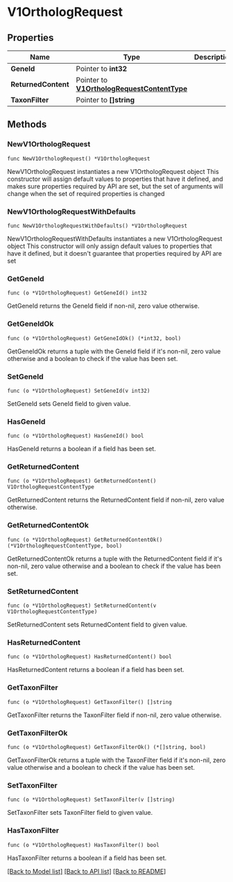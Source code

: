# V1OrthologRequest

## Properties

Name | Type | Description | Notes
------------ | ------------- | ------------- | -------------
**GeneId** | Pointer to **int32** |  | [optional] 
**ReturnedContent** | Pointer to [**V1OrthologRequestContentType**](V1OrthologRequestContentType.md) |  | [optional] [default to V1ORTHOLOGREQUESTCONTENTTYPE_COMPLETE]
**TaxonFilter** | Pointer to **[]string** |  | [optional] 

## Methods

### NewV1OrthologRequest

`func NewV1OrthologRequest() *V1OrthologRequest`

NewV1OrthologRequest instantiates a new V1OrthologRequest object
This constructor will assign default values to properties that have it defined,
and makes sure properties required by API are set, but the set of arguments
will change when the set of required properties is changed

### NewV1OrthologRequestWithDefaults

`func NewV1OrthologRequestWithDefaults() *V1OrthologRequest`

NewV1OrthologRequestWithDefaults instantiates a new V1OrthologRequest object
This constructor will only assign default values to properties that have it defined,
but it doesn't guarantee that properties required by API are set

### GetGeneId

`func (o *V1OrthologRequest) GetGeneId() int32`

GetGeneId returns the GeneId field if non-nil, zero value otherwise.

### GetGeneIdOk

`func (o *V1OrthologRequest) GetGeneIdOk() (*int32, bool)`

GetGeneIdOk returns a tuple with the GeneId field if it's non-nil, zero value otherwise
and a boolean to check if the value has been set.

### SetGeneId

`func (o *V1OrthologRequest) SetGeneId(v int32)`

SetGeneId sets GeneId field to given value.

### HasGeneId

`func (o *V1OrthologRequest) HasGeneId() bool`

HasGeneId returns a boolean if a field has been set.

### GetReturnedContent

`func (o *V1OrthologRequest) GetReturnedContent() V1OrthologRequestContentType`

GetReturnedContent returns the ReturnedContent field if non-nil, zero value otherwise.

### GetReturnedContentOk

`func (o *V1OrthologRequest) GetReturnedContentOk() (*V1OrthologRequestContentType, bool)`

GetReturnedContentOk returns a tuple with the ReturnedContent field if it's non-nil, zero value otherwise
and a boolean to check if the value has been set.

### SetReturnedContent

`func (o *V1OrthologRequest) SetReturnedContent(v V1OrthologRequestContentType)`

SetReturnedContent sets ReturnedContent field to given value.

### HasReturnedContent

`func (o *V1OrthologRequest) HasReturnedContent() bool`

HasReturnedContent returns a boolean if a field has been set.

### GetTaxonFilter

`func (o *V1OrthologRequest) GetTaxonFilter() []string`

GetTaxonFilter returns the TaxonFilter field if non-nil, zero value otherwise.

### GetTaxonFilterOk

`func (o *V1OrthologRequest) GetTaxonFilterOk() (*[]string, bool)`

GetTaxonFilterOk returns a tuple with the TaxonFilter field if it's non-nil, zero value otherwise
and a boolean to check if the value has been set.

### SetTaxonFilter

`func (o *V1OrthologRequest) SetTaxonFilter(v []string)`

SetTaxonFilter sets TaxonFilter field to given value.

### HasTaxonFilter

`func (o *V1OrthologRequest) HasTaxonFilter() bool`

HasTaxonFilter returns a boolean if a field has been set.


[[Back to Model list]](../README.md#documentation-for-models) [[Back to API list]](../README.md#documentation-for-api-endpoints) [[Back to README]](../README.md)


